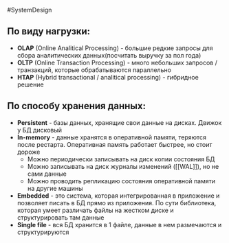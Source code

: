 #SystemDesign 

## По виду нагрузки:
- **OLAP** (Online Analitical Processing) - большие редкие запросы для сбора аналитических данных(посчитать выручку за пол года)
- **OLTP** (Online Transaction Processing) - много небольших запросов / транзакций, которые обрабатываются параллельно
- **HTAP** (Hybrid transactional / analitical processing) - гибридное решение

## По способу хранения данных:
- **Persistent** - базы данных, хранящие свои данные на дисках. Движок у БД дисковый
- **In-memory** - данные хранятся в оперативной памяти, теряются после рестарта. Оперативная память работает быстрее, но стоит дороже 
	- Можно периодически записывать на диск копии состояния БД
	- Можно записывать на диск журналы изменений ([[WAL]]), но не сами данные
	- Можно проводить репликацию состояния оперативной памяти на другие машины
- **Embedded** - это система, которая интегрированная в приложение и позволяет писать в БД прямо из приложения. По сути библиотека, которая умеет различать файлы на жестком диске и структурировать там данные
- **Single file** - вся БД хранится в 1 файле, данные в нем размечаются и структурируются